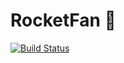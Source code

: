 # RocketFan 🚀

[![Build Status](https://app.bitrise.io/app/8f5c5f2ca5c17a79/status.svg?token=Oh2wI94U66eeUqKw03-Edg&branch=master)](https://app.bitrise.io/app/8f5c5f2ca5c17a79)

